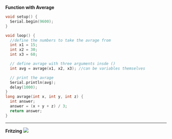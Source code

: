 **Function with Average**
```c++
void setup() {
  Serial.begin(9600);
}

void loop() {
  //define the numbers to take the avrage from
  int x1 = 15;
  int x2 = 30;
  int x3 = 60;

  // define avrage with three arguments insde ()
  int avg = avrage(x1, x2, x3); //can be variables themselves

  // print the avrage
  Serial.println(avg);
  delay(1000);
}
long avrage(int x, int y, int z) {
  int answer;
  answer = (x + y + z) / 3;
  return answer;
}
```
___
**Fritzing**
<img src = "https://drive.google.com/open?id=0ByoG_GCyf9IYdWxmbzRqOU5JaHc">
